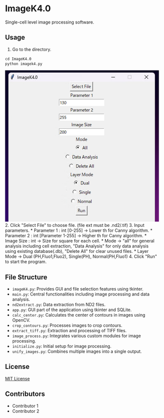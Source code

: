 # ImageK4.0

Single-cell level image processing software.



## Usage
1. Go to the directory. 

```bach
cd ImageK4.0
python imagek4.py

```

![Start-up window](images_readme/1.png)
2. Click "Select File" to choose file. (file ext must be .nd2/.tif)
3. Input parameters. 
    * Parameter 1 : int [0-255] -> Lower th for Canny algorithm.
    * Parameter 2 : int [Parameter 1-255] -> Higher th for Canny algorithm.
    * Image Size : int -> Size for square for each cell.
    * Mode -> "all" for general analysis including cell extraction, "Data Analysis" for only data analysis using existing database(.db), "Delete All" for clear unused files.
    * Layer Mode -> Dual (PH,Fluo1,Fluo2), Single(PH), Normal(PH,Fluo1)
4. Click "Run" to start the program.

## File Structure

- `imageK4.py`: Provides GUI and file selection features using tkinter.
- `main.py`: Central functionalities including image processing and data analysis.
- `nd2extract.py`: Data extraction from ND2 files.
- `app.py`: GUI part of the application using tkinter and SQLite.
- `calc_center.py`: Calculates the center of contours in images using OpenCV.
- `crop_contours.py`: Processes images to crop contours.
- `extract_tiff.py`: Extraction and processing of TIFF files.
- `image_process.py`: Integrates various custom modules for image processing.
- `initialize.py`: Initial setup for image processing.
- `unify_images.py`: Combines multiple images into a single output.

## License

[MIT License](LICENSE.md)

## Contributors

- Contributor 1
- Contributor 2
